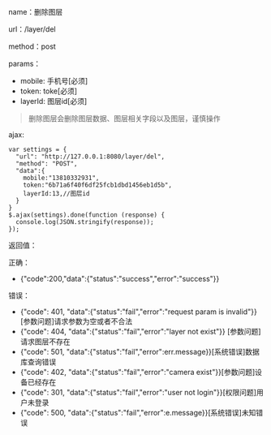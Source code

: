 name：删除图层

url：/layer/del

method：post

params：

* mobile: 手机号[必须]
* token: toke[必须]
* layerId: 图层id[必须]

> 删除图层会删除图层数据、图层相关字段以及图层，谨慎操作

ajax:

```
var settings = {
  "url": "http://127.0.0.1:8080/layer/del",
  "method": "POST",
  "data":{
    mobile:"13810332931",
    token:"6b71a6f40f6df25fcb1dbd1456eb1d5b",
    layerId:13,//图层id
  }
}
$.ajax(settings).done(function (response) {
  console.log(JSON.stringify(response));
});
```

返回值：

正确：

* {"code":200,"data":{"status":"success","error":"success"}}

错误：

* {"code": 401, "data":{"status":"fail","error":"request param is invalid"}} [参数问题]请求参数为空或者不合法
* {"code": 404, "data":{"status":"fail","error":"layer not exist"}} [参数问题]请求图层不存在
* {"code": 501, "data":{"status":"fail","error":err.message}}[系统错误]数据库查询错误
* {"code": 402, "data":{"status":"fail","error":"camera exist"}}[参数问题]设备已经存在
* {"code": 301, "data":{"status":"fail","error":"user not login"}}[权限问题]用户未登录
* {"code": 500, "data":{"status":"fail","error":e.message}}[系统错误]未知错误

